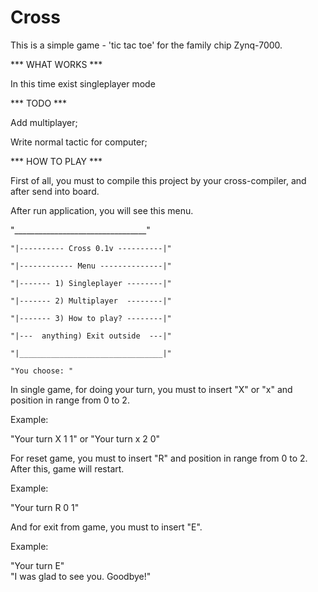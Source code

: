 # Cross
This is a simple game - 'tic tac toe' for the family chip Zynq-7000.

*** WHAT WORKS ***

In this time exist singleplayer mode

*** TODO ***

Add multiplayer;

Write normal tactic for computer;

*** HOW TO PLAY ***

First of all, you must to compile this project by your cross-compiler, and after send into board.

After run application, you will see this menu. 


  "_________________________________" 
  
	"|---------- Cross 0.1v ----------|"
	
	"|------------ Menu --------------|"
	
	"|------- 1) Singleplayer --------|"
	
	"|------- 2) Multiplayer  --------|" 
	
	"|------- 3) How to play? --------|" 
	
	"|---  anything) Exit outside  ---|" 
	
	"|________________________________|"
	
	"You choose: "

In single game, for doing your turn, you must to insert "X" or "x" and position in range from 0 to 2.

Example:

"Your turn X 1 1" or "Your turn x 2 0"

For reset game, you must to insert "R" and position in range from 0 to 2. After this, game will restart.

Example: 

"Your turn R 0 1"

And for exit from game, you must to insert "E".

Example:

"Your turn E"	
"I was glad to see you. Goodbye!"
